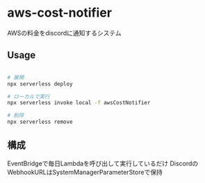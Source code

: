 # aws-cost-notifier

AWSの料金をdiscordに通知するシステム

## Usage

```bash

# 展開
npx serverless deploy 

# ローカルで実行
npx serverless invoke local -f awsCostNotifier

# 削除
npx serverless remove
```

## 構成

EventBridgeで毎日Lambdaを呼び出して実行しているだけ
DiscordのWebhookURLはSystemManagerParameterStoreで保持

